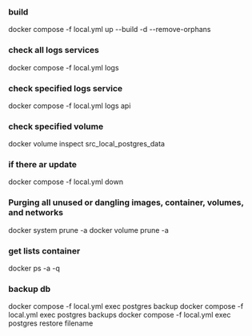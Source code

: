 ### build
docker compose -f local.yml up --build -d --remove-orphans

### check all logs services
docker compose -f local.yml logs

### check specified logs service
docker compose -f local.yml logs api

### check specified volume
docker volume inspect src_local_postgres_data

### if there ar update
docker compose -f local.yml down

### Purging all unused or dangling images, container, volumes, and networks
docker system prune -a
docker volume prune -a

### get lists container
docker ps -a -q

### backup db
docker compose -f local.yml exec postgres backup
docker compose -f local.yml exec postgres backups
docker compose -f local.yml exec postgres restore filename